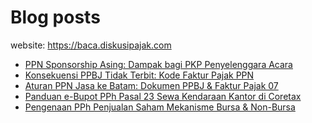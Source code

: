 # Blog posts

website: https://baca.diskusipajak.com

<!-- BLOG-POST-LIST:START -->
- [PPN Sponsorship Asing: Dampak bagi PKP Penyelenggara Acara](https://baca.diskusipajak.com/ppn-sponsorship-asing-dampak-bagi-pkp-penyelenggara-acara/)
- [Konsekuensi PPBJ Tidak Terbit: Kode Faktur Pajak PPN](https://baca.diskusipajak.com/konsekuensi-ppbj-tidak-terbit-kode-faktur-pajak-ppn/)
- [Aturan PPN Jasa ke Batam: Dokumen PPBJ &amp; Faktur Pajak 07](https://baca.diskusipajak.com/aturan-ppn-jasa-ke-batam-dokumen-ppbj-faktur-pajak-07/)
- [Panduan e-Bupot PPh Pasal 23 Sewa Kendaraan Kantor di Coretax](https://baca.diskusipajak.com/panduan-e-bupot-pph-pasal-23-sewa-kendaraan-kantor-di-coretax/)
- [Pengenaan PPh Penjualan Saham Mekanisme Bursa &amp; Non-Bursa](https://baca.diskusipajak.com/pengenaan-pph-penjualan-saham-mekanisme-bursa-non-bursa/)
<!-- BLOG-POST-LIST:END -->

<!--
**kelaspajak/kelaspajak** is a ✨ _special_ ✨ repository because its `README.md` (this file) appears on your GitHub profile.

Here are some ideas to get you started:

- 🔭 I’m currently working on ...
- 🌱 I’m currently learning ...
- 👯 I’m looking to collaborate on ...
- 🤔 I’m looking for help with ...
- 💬 Ask me about ...
- 📫 How to reach me: ...
- 😄 Pronouns: ...
- ⚡ Fun fact: ...
-->
